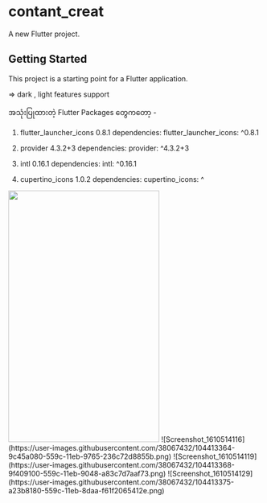 # contant_creat

A new Flutter project.

## Getting Started

This project is a starting point for a Flutter application.

=> dark , light features support

အသုံးပြုထားတဲ့ Flutter Packages တွေကတော့ -
  
  1. flutter_launcher_icons 0.8.1
      dependencies:
        flutter_launcher_icons: ^0.8.1
  
  2. provider 4.3.2+3
      dependencies:
        provider: ^4.3.2+3

  3. intl 0.16.1
      dependencies:
        intl: ^0.16.1

  4. cupertino_icons 1.0.2
      dependencies:
        cupertino_icons: ^<latest-version>

<img src="https://user-images.githubusercontent.com/38067432/104413357-98198300-559c-11eb-866c-198f12a6bb0e.png" width="300" height="500">
![Screenshot_1610514116](https://user-images.githubusercontent.com/38067432/104413364-9c45a080-559c-11eb-9765-236c72d8855b.png)
![Screenshot_1610514119](https://user-images.githubusercontent.com/38067432/104413368-9f409100-559c-11eb-9048-a83c7d7aaf73.png)
![Screenshot_1610514129](https://user-images.githubusercontent.com/38067432/104413375-a23b8180-559c-11eb-8daa-f61f2065412e.png)


